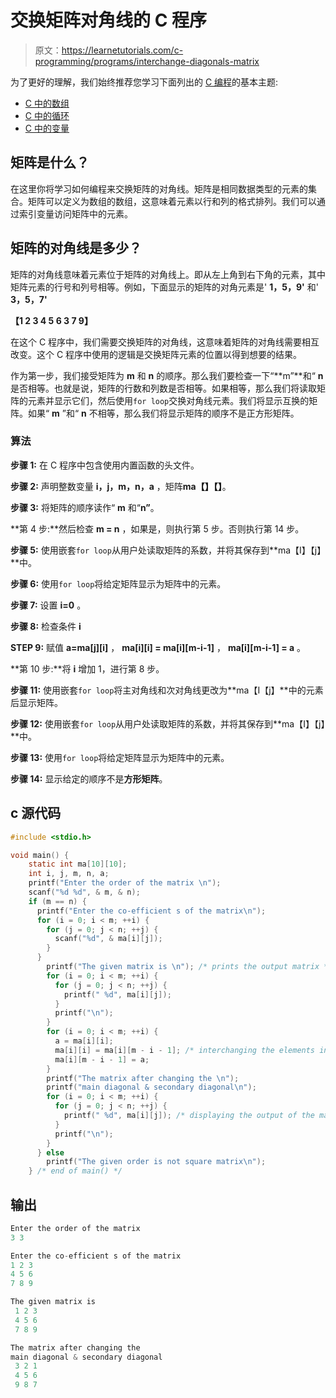 # 交换矩阵对角线的 C 程序

> 原文：<https://learnetutorials.com/c-programming/programs/interchange-diagonals-matrix>

为了更好的理解，我们始终推荐您学习下面列出的 [C 编程](../ "C programming")的基本主题:

*   [C 中的数组](../../c-programming/array)
*   [C 中的循环](../../c-programming/loops)
*   [C 中的变量](../../c-programming/variables)

## 矩阵是什么？

在这里你将学习如何编程来交换矩阵的对角线。矩阵是相同数据类型的元素的集合。矩阵可以定义为数组的数组，这意味着元素以行和列的格式排列。我们可以通过索引变量访问矩阵中的元素。

## 矩阵的对角线是多少？

矩阵的对角线意味着元素位于矩阵的对角线上。即从左上角到右下角的元素，其中矩阵元素的行号和列号相等。例如，下面显示的矩阵的对角元素是' **1，5，9'** 和' **3，5，7'**

**【1 2 3
4 5 6
3 7 9】**

在这个 C 程序中，我们需要交换矩阵的对角线，这意味着矩阵的对角线需要相互改变。这个 C 程序中使用的逻辑是交换矩阵元素的位置以得到想要的结果。

作为第一步，我们接受矩阵为 **m** 和 **n** 的顺序。那么我们要检查一下“**m”**和“ **n** 是否相等。也就是说，矩阵的行数和列数是否相等。如果相等，那么我们将读取矩阵的元素并显示它们，然后使用`for loop`交换对角线元素。我们将显示互换的矩阵。如果“ **m** ”和“ **n** 不相等，那么我们将显示矩阵的顺序不是正方形矩阵。

### 算法

**步骤 1:** 在 C 程序中包含使用内置函数的头文件。

**步骤 2:** 声明整数变量 **i，j，m，n，a** ，矩阵**ma【】【】**。

**步骤 3:** 将矩阵的顺序读作“ **m** 和“**n”**。

**第 4 步:**然后检查 **m = n** ，如果是，则执行第 5 步。否则执行第 14 步。

**步骤 5:** 使用嵌套`for loop`从用户处读取矩阵的系数，并将其保存到**ma【I】【j】**中。

**步骤 6:** 使用`for loop`将给定矩阵显示为矩阵中的元素。

**步骤 7:** 设置 **i=0** 。

**步骤 8:** 检查条件 **i**

**STEP 9:** 赋值 **a=ma[j][i]** ， **ma[i][i] = ma[i][m-i-1]** ， **ma[i][m-i-1] = a** 。

**第 10 步:**将 **i** 增加 1，进行第 8 步。

**步骤 11:** 使用嵌套`for loop`将主对角线和次对角线更改为**ma【I【j】**中的元素后显示矩阵。

**步骤 12:** 使用嵌套`for loop`从用户处读取矩阵的系数，并将其保存到**ma【I】【j】**中。

**步骤 13:** 使用`for loop`将给定矩阵显示为矩阵中的元素。

**步骤 14:** 显示给定的顺序不是**方形矩阵**。

## c 源代码

```c
#include <stdio.h>

void main() {
    static int ma[10][10];
    int i, j, m, n, a;
    printf("Enter the order of the matrix \n");
    scanf("%d %d", & m, & n);
    if (m == n) {
      printf("Enter the co-efficient s of the matrix\n");
      for (i = 0; i < m; ++i) {
        for (j = 0; j < n; ++j) {
          scanf("%d", & ma[i][j]);
        }
      }    
        printf("The given matrix is \n"); /* prints the output matrix */
        for (i = 0; i < m; ++i) {
          for (j = 0; j < n; ++j) {
            printf(" %d", ma[i][j]);
          }
          printf("\n");
        }
        for (i = 0; i < m; ++i) {
          a = ma[i][i];
          ma[i][i] = ma[i][m - i - 1]; /* interchanging the elements inside a matrix */
          ma[i][m - i - 1] = a;
        }
        printf("The matrix after changing the \n");
        printf("main diagonal & secondary diagonal\n");
        for (i = 0; i < m; ++i) {
          for (j = 0; j < n; ++j) {
            printf(" %d", ma[i][j]); /* displaying the output of the matrix */
          }
          printf("\n");
        }
      } else
        printf("The given order is not square matrix\n");
    } /* end of main() */

```

## 输出

```c
Enter the order of the matrix
3 3

Enter the co-efficient s of the matrix
1 2 3
4 5 6
7 8 9

The given matrix is
 1 2 3
 4 5 6
 7 8 9

The matrix after changing the
main diagonal & secondary diagonal
 3 2 1
 4 5 6
 9 8 7
```